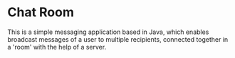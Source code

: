 # Chat Room
This is a simple messaging application based in Java, which enables broadcast messages of a user to multiple recipients, connected together in a 'room' with the help of a server.
